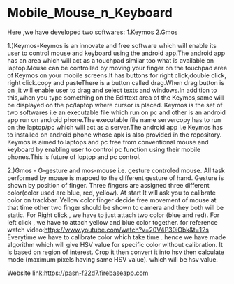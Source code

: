 # Mobile_Mouse_n_Keyboard
Here ,we have developed two softwares:
1.Keymos
2.Gmos


1.)Keymos-Keymos is an innovate and free software which will enable its user to control mouse and keyboard using the
android app.The android app has an area which will act as a touchpad similar too what is available on laptop.Mouse can be
controlled by moving your finger on the touchpad area of Keymos on your mobile screens.It has buttons for right click,double click,
right click.copy and pasteThere is a button called drag.When drag button is on ,it will enable user to drag and select texts 
and windows.In addition to this,when you type something on the Edittext area of the Keymos,same will be displayed on the pc/laptop 
where cursor is placed.
  Keymos is the set of two softwares i.e an executable file which run on pc and other is an android app 
run on android phone.The executable file name servercopy has to run on the laptop/pc which will act as a server.The android app i.e 
Keymos has to installed on android phone whose apk is also provided in the repository.
  Keymos is aimed to laptops and pc free from conventional mouse and keyboard by enabling user to control pc function using their 
  mobile phones.This is future of loptop and pc control.
  
  
  2.)Gmos - G-gesture and mos-mouse i.e. gesture controled mouse. All task performed by mouse is mapped to the different gesture of hand.
  Gesture is shown by position of finger. Three fingers are assigned three different color(color used are blue, red, yellow). At start It will ask you to calibrate color on trackbar. Yellow color finger decide free movement of mouse at that time other two finger should be shown to camera and they both will be static. For Right click , we have to just attach two color (blue and red). For left click , we have to attach yellow and blue color together.
  for reference watch video:https://www.youtube.com/watch?v=20V4P30iObk&t=12s
 Everytime we have to calibrate color which take time . hence we have made algorithm which will give HSV value for specific color without calibration. It is based on region of interest. Crop it then convert it into hsv then calculate mode (maximum pixels having same HSV value). which will be hsv value.

Website link:https://pasn-f22d7.firebaseapp.com
